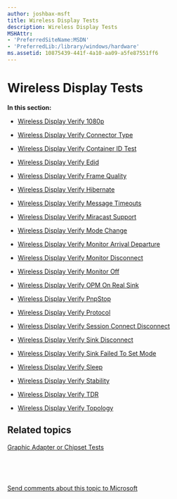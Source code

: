 ```yaml
---
author: joshbax-msft
title: Wireless Display Tests
description: Wireless Display Tests
MSHAttr:
- 'PreferredSiteName:MSDN'
- 'PreferredLib:/library/windows/hardware'
ms.assetid: 10875439-441f-4a10-aa09-a5fe87551ff6
---
```


# Wireless Display Tests


**In this section:**

-   [Wireless Display Verify 1080p](wireless-display-verify-1080p-71ceab9b-7bec-4607-9534-b6e1866803ea.md)

-   [Wireless Display Verify Connector Type](wireless-display-verify-connector-type-32d7583a-7753-43fb-ab3f-edc9c0659548.md)

-   [Wireless Display Verify Container ID Test](wireless-display-verify-container-id-test-292441fb-9cb0-404a-ba1e-54daf761e7eb.md)

-   [Wireless Display Verify Edid](wireless-display-verify-edid-e3862d07-381b-4821-9c53-f1d60173a6c3.md)

-   [Wireless Display Verify Frame Quality](wireless-display-verify-frame-quality-da3935d3-6c3a-4e68-9fee-692e72effe33.md)

-   [Wireless Display Verify Hibernate](wireless-display-verify-hibernate-fe9899b4-ba54-407c-bc2f-b42de497874b.md)

-   [Wireless Display Verify Message Timeouts](wireless-display-verify-message-timeouts-4c815f97-c642-4bd7-80d4-e27e76068002.md)

-   [Wireless Display Verify Miracast Support](wireless-display-verify-miracast-support-93106b25-ec65-4851-a658-1f1eaa755824.md)

-   [Wireless Display Verify Mode Change](wireless-display-verify-mode-change-92bee126-d3ba-4965-86c9-99691f4c2c56.md)

-   [Wireless Display Verify Monitor Arrival Departure](wireless-display-verify-monitor-arrival-departure-2a99f7a8-f7e5-4bb9-9028-c4223491df91.md)

-   [Wireless Display Verify Monitor Disconnect](wireless-display-verify-monitor-disconnect-8ee975f3-5e3d-48f1-afe5-4522e68bf297.md)

-   [Wireless Display Verify Monitor Off](wireless-display-verify-monitor-off-e67473d6-63c9-4eac-bc32-a229f0a46149.md)

-   [Wireless Display Verify OPM On Real Sink](wireless-display-verify-opm-on-real-sink-d4a1f98d-6531-49b9-8289-37542f626d20.md)

-   [Wireless Display Verify PnpStop](wireless-display-verify-pnpstop-06f67578-400a-449f-a7c3-14e859fbcb61.md)

-   [Wireless Display Verify Protocol](wireless-display-verify-protocol-6b155c14-57f7-4435-a0af-840658db08c0.md)

-   [Wireless Display Verify Session Connect Disconnect](wireless-display-verify-session-connect-disconnect-ee472a49-d016-4475-b14b-26288a447217.md)

-   [Wireless Display Verify Sink Disconnect](wireless-display-verify-sink-disconnect-8387a7fb-086a-4422-a6d0-9da8874dc145.md)

-   [Wireless Display Verify Sink Failed To Set Mode](wireless-display-verify-sink-failed-to-set-mode-10bf8607-2a49-44c7-96c7-82fce1c3177a.md)

-   [Wireless Display Verify Sleep](wireless-display-verify-sleep-cc416f10-3679-4356-b736-6a7fd50257f2.md)

-   [Wireless Display Verify Stability](wireless-display-verify-stability-b445d260-89b2-43f0-9171-93a47d39488e.md)

-   [Wireless Display Verify TDR](wireless-display-verify-tdr-6ee0a256-4062-46af-a7f8-d25260871354.md)

-   [Wireless Display Verify Topology](wireless-display-verify-topology-4fdb9216-5479-49c3-9500-5e4a834b94fd.md)

## Related topics


[Graphic Adapter or Chipset Tests](graphic-adapter-or-chipset-tests.md)

 

 

[Send comments about this topic to Microsoft](mailto:wsddocfb@microsoft.com?subject=Documentation%20feedback%20%5Bp_hck\p_hck%5D:%20Wireless%20Display%20Tests%20%20RELEASE:%20%284/27/2016%29&body=%0A%0APRIVACY%20STATEMENT%0A%0AWe%20use%20your%20feedback%20to%20improve%20the%20documentation.%20We%20don't%20use%20your%20email%20address%20for%20any%20other%20purpose,%20and%20we'll%20remove%20your%20email%20address%20from%20our%20system%20after%20the%20issue%20that%20you're%20reporting%20is%20fixed.%20While%20we're%20working%20to%20fix%20this%20issue,%20we%20might%20send%20you%20an%20email%20message%20to%20ask%20for%20more%20info.%20Later,%20we%20might%20also%20send%20you%20an%20email%20message%20to%20let%20you%20know%20that%20we've%20addressed%20your%20feedback.%0A%0AFor%20more%20info%20about%20Microsoft's%20privacy%20policy,%20see%20http://privacy.microsoft.com/default.aspx. "Send comments about this topic to Microsoft")





